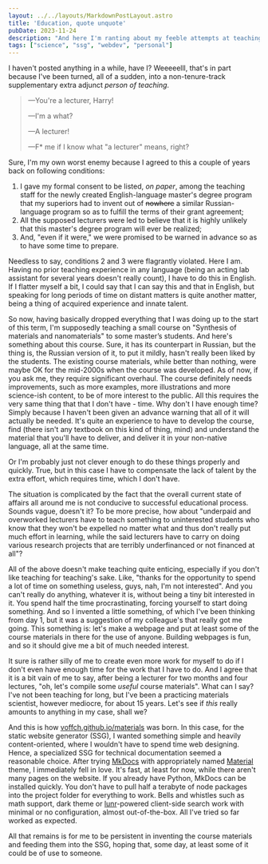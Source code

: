 ```yaml
---
layout: ../../layouts/MarkdownPostLayout.astro
title: 'Education, quote unquote'
pubDate: 2023-11-24
description: "And here I'm ranting about my feeble attempts at teaching"
tags: ["science", "ssg", "webdev", "personal"]
---
```


I haven't posted anything in a while, have I? Weeeeelll, that's in part because I've been turned, all of a sudden, into a non-tenure-track supplementary extra adjunct *person of teaching*.

> —You're a lecturer, Harry!
> 
> —I'm a what?
> 
> —A lecturer!
> 
> —F* me if I know what "a lecturer" means, right?

Sure, I'm my own worst enemy because I agreed to this a couple of years back on following conditions:

1. I gave my formal consent to be listed, *on paper*, among the teaching staff for the newly created English-language master's degree program that my superiors had to invent out of ~~nowhere~~ a similar Russian-language program so as to fulfill the terms of their grant agreement;
2. All the supposed lecturers were led to believe that it is highly unlikely that this master's degree program will ever be realized;
3. And, "even if it were," we were promised to be warned in advance so as to have some time to prepare.

Needless to say, conditions 2 and 3 were flagrantly violated. Here I am. Having no prior teaching experience in any language (being an acting lab assistant for several years doesn't really count), I have to do this in English. If I flatter myself a bit, I could say that I can say this and that in English, but speaking for long periods of time on distant matters is quite another matter, being a thing of acquired experience and innate talent.

So now, having basically dropped everything that I was doing up to the start of this term, I'm supposedly teaching a small course on "Synthesis of materials and nanomaterials" to some master’s students. And here's something about this course. Sure, it has its counterpart in Russian, but the thing is, the Russian version of it, to put it mildly, hasn't really been liked by the students. The existing course materials, while better than nothing, were maybe OK for the mid-2000s when the course was developed. As of now, if you ask me, they require significant overhaul. The course definitely needs improvements, such as more examples, more illustrations and more science-ish content, to be of more interest to the public. All this requires the very same thing that that I don't have - time. Why don't I have enough time? Simply because I haven't been given an advance warning that all of it will actually be needed. It's quite an experience to have to develop the course, find (there isn't any textbook on this kind of thing, mind) and understand the material that you'll have to deliver, and deliver it in your non-native language, all at the same time.

Or I'm probably just not clever enough to do these things properly and quickly. True, but in this case I have to compensate the lack of talent by the extra effort, which requires time, which I don't have.

The situation is complicated by the fact that the overall current state of affairs all around me is not conducive to successful educational process. Sounds vague, doesn't it? To be more precise, how about "underpaid and overworked lecturers have to teach something to uninterested students who know that they won't be expelled no matter what and thus don't really put much effort in learning, while the said lecturers have to carry on doing various research projects that are terribly underfinanced or not financed at all"?

All of the above doesn't make teaching quite enticing, especially if you don't like teaching for teaching's sake. Like, "thanks for the opportunity to spend a lot of time on something useless, guys, nah, I'm not interested". And you can't really do anything, whatever it is, without being a tiny bit interested in it. You spend half the time procrastinating, forcing yourself to start doing something. And so I invented a little something, of which I've been thinking from day 1, but it was a suggestion of my colleague's that really got me going. This something is: let's make a webpage and put at least some of the course materials in there for the use of anyone. Building webpages is fun, and so it should give me a bit of much needed interest.

It sure is rather silly of me to create even more work for myself to do if I don't even have enough time for the work that I have to do. And I agree that it is a bit vain of me to say, after being a lecturer for two months and four lectures, "oh, let's compile some *useful* course materials". What can I say? I've not been teaching for long, but I've been a practicing materials scientist, however mediocre, for about 15 years. Let's see if *this* really amounts to anything in my case, shall we?

And this is how [voffch.github.io/materials](https://voffch.github.io/materials/) was born. In this case, for the static website generator (SSG), I wanted something simple and heavily content-oriented, where I wouldn't have to spend time web designing. Hence, a specialized SSG for technical documentation seemed a reasonable choice. After trying [MkDocs](https://www.mkdocs.org/) with appropriately named [Material](https://squidfunk.github.io/mkdocs-material/) theme, I immediately fell in love. It's fast, at least for now, while there aren't many pages on the website. If you already have Python, MkDocs can be installed quickly. You don't have to pull half a terabyte of node packages into the project folder for everything to work. Bells and whistles such as math support, dark theme or [lunr](https://lunrjs.com/)-powered client-side search work with minimal or no configuration, almost out-of-the-box. All I've tried so far worked as expected.

All that remains is for me to be persistent in inventing the course materials and feeding them into the SSG, hoping that, some day, at least some of it could be of use to someone.